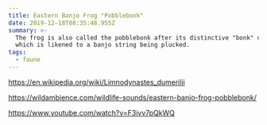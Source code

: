 ```yaml
---
title: Eastern Banjo Frog "Pobblebonk"
date: 2019-12-18T08:35:48.955Z
summary: >-
  The frog is also called the pobblebonk after its distinctive "bonk" call,
  which is likened to a banjo string being plucked.
tags:
  - faune
---
```

<https://en.wikipedia.org/wiki/Limnodynastes_dumerilii>

<https://wildambience.com/wildlife-sounds/eastern-banjo-frog-pobblebonk/>

<https://www.youtube.com/watch?v=F3ivv7pQkWQ>
